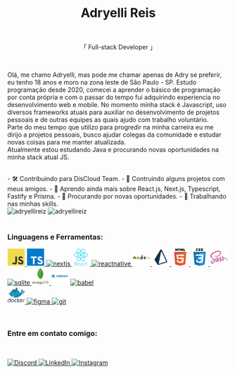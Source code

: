 <h1 align="center" > Adryelli Reis</h1>
</br>

<p align="center" >「 Full-stack Developer 」</p></br>

Olá, me chamo Adryelli, mas pode me chamar apenas de Adry se preferir, eu tenho 18 anos e moro na zona leste de São Paulo - SP. Estudo programação desde 2020, comecei a aprender o básico de programação por conta própria e com o passar do tempo fui adquirindo experiencia no desenvolvimento web e mobile. No momento minha stack é Javascript, uso diversos frameworks atuais para auxiliar no desenvolvimento de projetos pessoais e de outras equipes as quais ajudo com trabalho voluntário.<br/>
Parte do meu tempo que utilizo para progredir na minha carreira eu me dirijo a projetos pessoais, busco ajudar colegas da comunidade e estudar novas coisas para me manter atualizada.<br/>
Atualmente estou estudando Java e procurando novas oportunidades na minha stack atual JS. <br/>


</br>
- 🛠 Contribuindo para DisCloud Team.
- 🔭 Contruindo alguns projetos com meus amigos.
- 🚀 Aprendo ainda mais sobre React.js, Next.js, Typescript, Fastify e Prisma.
- 🤝 Procurando por novas oportunidades.
- 🍃 Trabalhando nas minhas skills.
</br>

<div >
<img src="https://github-readme-stats.vercel.app/api?username=adryellireiz&show_icons=true&theme=dracula&locale=en" alt="adryellireiz" />
<img src="https://github-readme-stats.vercel.app/api/top-langs?username=adryellireiz&show_icons=true&theme=dracula&locale=en&layout=compact" alt="adryellireiz" />
</div>
</br>

<h3 align="left">Linguagens e Ferramentas:</h3>

<p align="left">

<a href="https://developer.mozilla.org/en-US/docs/Web/JavaScript" target="_blank"> <img src="https://raw.githubusercontent.com/devicons/devicon/master/icons/javascript/javascript-original.svg" alt="javascript" width="40" height="40"/> 
</a>
<a href="https://www.typescriptlang.org/" target="_blank"> <img src="https://raw.githubusercontent.com/devicons/devicon/master/icons/typescript/typescript-original.svg" alt="typescript" width="40" height="40"/> </a>
<a href="https://nextjs.org/" target="_blank"> <img src="https://cdn.worldvectorlogo.com/logos/nextjs-3.svg" alt="nextjs" width="40" height="40"/> </a>
<a href="https://reactjs.org/" target="_blank"> <img src="https://raw.githubusercontent.com/devicons/devicon/master/icons/react/react-original-wordmark.svg" alt="react" width="40" height="40"/> </a>
<a href="https://reactnative.dev/" target="_blank"> <img src="https://reactnative.dev/img/header_logo.svg" alt="reactnative" width="40" height="40"/> </a>
<a href="https://nodejs.org" target="_blank"> <img src="https://raw.githubusercontent.com/devicons/devicon/master/icons/nodejs/nodejs-original-wordmark.svg" alt="nodejs" width="40" height="40"/> </a>
<a href="https://prisma.io" target="_blank"> <img src="https://github.com/vscode-icons/vscode-icons/blob/master/icons/file_type_light_prisma.svg" alt="Prisma" width="40" height="40"/> </a>
<a href="https://www.w3.org/html/" target="_blank"> <img src="https://raw.githubusercontent.com/devicons/devicon/master/icons/html5/html5-original-wordmark.svg" alt="html5" width="40" height="40"/> </a>
<a href="https://www.w3schools.com/css/" target="_blank"> <img src="https://raw.githubusercontent.com/devicons/devicon/master/icons/css3/css3-original-wordmark.svg" alt="css3" width="40" height="40"/> </a>
<a href="https://sass-lang.com" target="_blank"> <img src="https://raw.githubusercontent.com/devicons/devicon/master/icons/sass/sass-original.svg" alt="sass" width="40" height="40"/> </a>
<a href="https://www.sqlite.org/" target="_blank"> <img src="https://www.vectorlogo.zone/logos/sqlite/sqlite-icon.svg" alt="sqlite" width="40" height="40"/> </a>
<a href="https://www.mongodb.com/" target="_blank"> <img src="https://raw.githubusercontent.com/devicons/devicon/master/icons/mongodb/mongodb-original-wordmark.svg" alt="mongodb" width="40" height="40"/> </a> 
<a href="https://webpack.js.org" target="_blank"> <img src="https://raw.githubusercontent.com/devicons/devicon/d00d0969292a6569d45b06d3f350f463a0107b0d/icons/webpack/webpack-original-wordmark.svg" alt="webpack" width="40" height="40"/></a>
<a href="https://babeljs.io/" target="_blank"> <img src="https://www.vectorlogo.zone/logos/babeljs/babeljs-icon.svg" alt="babel" width="40" height="40"/> </a></br>
<a href="https://www.docker.com/" target="_blank"> <img src="https://raw.githubusercontent.com/devicons/devicon/master/icons/docker/docker-original-wordmark.svg" alt="docker" width="40" height="40"/> </a>
<a href="https://www.figma.com/" target="_blank"> <img src="https://www.vectorlogo.zone/logos/figma/figma-icon.svg" alt="figma" width="40" height="40"/> </a>
<a href="https://git-scm.com/" target="_blank"> <img src="https://www.vectorlogo.zone/logos/git-scm/git-scm-icon.svg" alt="git" width="40" height="40"/> </a>
</p></br>

<h3 align="left">Entre em contato comigo:</h3></br>

<a href="https://discord.com/users/616979994765295723" target="_blank"> <img src="https://www.vectorlogo.zone/logos/discordapp/discordapp-icon.svg" alt="Discord" width="40" height="40"/> </a>
<a href="https://www.linkedin.com/in/adryelli-reis-3505601ab/" target="_blank"> <img src="https://www.vectorlogo.zone/logos/linkedin/linkedin-icon.svg" alt="LinkedIn" width="40" height="40"/> </a>
<a href="https://www.instagram.com/adryelli.dev/" target="_blank"> <img src="https://www.vectorlogo.zone/logos/instagram/instagram-icon.svg" alt="Instagram" width="40" height="40"/> </a>
